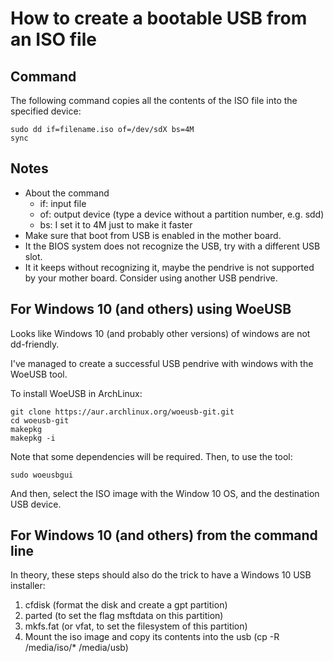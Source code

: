# How to create a bootable USB from an ISO file

## Command

The following command copies all the contents of the ISO file into the specified device:

```
sudo dd if=filename.iso of=/dev/sdX bs=4M
sync
```

## Notes

* About the command
  * if: input file
  * of: output device (type a device without a partition number, e.g. sdd)
  * bs: I set it to 4M just to make it faster
* Make sure that boot from USB is enabled in the mother board.
* It the BIOS system does not recognize the USB, try with a different USB slot.
* It it keeps without recognizing it, maybe the pendrive is not supported by your mother board. Consider using another USB pendrive.

## For Windows 10 (and others) using WoeUSB

Looks like Windows 10 (and probably other versions) of windows are not dd-friendly.

I've managed to create a successful USB pendrive with windows with the WoeUSB tool.

To install WoeUSB in ArchLinux:

```
git clone https://aur.archlinux.org/woeusb-git.git
cd woeusb-git
makepkg
makepkg -i
```

Note that some dependencies will be required. Then, to use the tool:

```
sudo woeusbgui
```

And then, select the ISO image with the Window 10 OS, and the destination USB device.

## For Windows 10 (and others) from the command line

In theory, these steps should also do the trick to have a Windows 10 USB installer:

1. cfdisk (format the disk and create a gpt partition)
2. parted (to set the flag msftdata on this partition)
3. mkfs.fat (or vfat, to set the filesystem of this partition)
4. Mount the iso image and copy its contents into the usb (cp -R /media/iso/* /media/usb)


